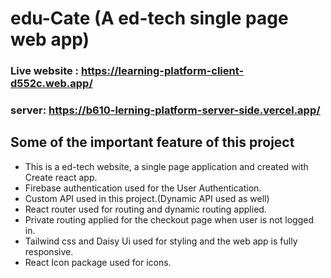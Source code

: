 # edu-Cate (A ed-tech single page web app)

### Live website : https://learning-platform-client-d552c.web.app/
### server: https://b610-lerning-platform-server-side.vercel.app/

## Some of the important feature of this project

* This is a ed-tech website, a single page application and created with Create react app. 
* Firebase authentication used for the User Authentication.
* Custom API used in this project.(Dynamic API used as well)
* React router used for routing and dynamic routing applied.
* Private routing applied for the checkout page when user is not logged in.
* Tailwind css and Daisy Ui used for styling and the web app is fully responsive.
* React Icon package used for icons.

